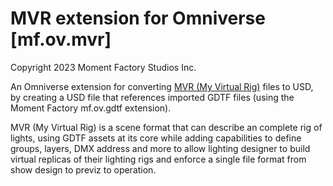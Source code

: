# MVR extension for Omniverse [mf.ov.mvr]
Copyright 2023 Moment Factory Studios Inc.

An Omniverse extension for converting [MVR (My Virtual Rig)](https://github.com/mvrdevelopment/spec/blob/main/mvr-spec.md) files to USD, by creating a USD file that references imported GDTF files (using the Moment Factory mf.ov.gdtf extension).

MVR (My Virtual Rig) is a scene format that can describe an complete rig of lights, using GDTF assets at its core while adding capabilities to define groups, layers, DMX address and more to allow lighting designer to build virtual replicas of their lighting rigs and enforce a single file format from show design to previz to operation.

